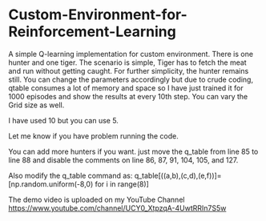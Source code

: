 # Custom-Environment-for-Reinforcement-Learning
A simple Q-learning implementation for custom environment. There is one hunter and one tiger. The scenario is simple, Tiger has to fetch the meat and run without getting caught. For further simplicity, the hunter remains still. You can change the parameters accordingly but due to crude coding, qtable consumes a lot of memory and space so I have just trained it for 1000 episodes and show the results at every 10th step. You can vary the Grid size as well.  

I have used 10 but you can use 5.   

Let me know if you have problem running the code.   

You can add more hunters if you want. just move the q_table from line 85 to line 88 and disable the comments on line 86, 87, 91, 104, 105, and 127.  

Also modify the q_table command as: q_table[((a,b),(c,d),(e,f))]= [np.random.uniform(-8,0) for i in range(8)]  

The demo video is uploaded on my YouTube Channel https://www.youtube.com/channel/UCY0_XtpzqA-4UwtRRIn7S5w
